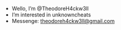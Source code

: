 -   Wello, I’m @TheodoreH4ckw3ll
-   I’m interested in unknowncheats
-   Messenge: theodoreh4ckw3ll@gmail.com
